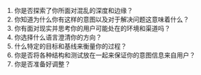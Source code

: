 1. 你是否探索了你所面对混乱的深度和边缘？
2. 你知道为什么你有这样的意图以及对于解决问题这意味着什么？
3. 你有面对现实并思考你的用户可能处在的环境和渠道吗？
4. 你选择什么语言澄清你的方向？
5. 什么特定的目标和基线来衡量你的过程？
6. 你是否将各种结构和测试放在一起来保证你的意图信息来自用户？
7. 你是否准备好调整？
